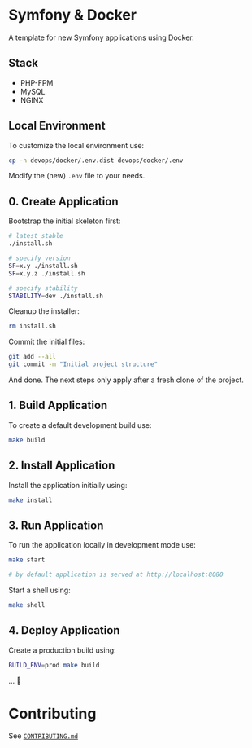 # Symfony & Docker

A template for new Symfony applications using Docker.

## Stack

- PHP-FPM
- MySQL
- NGINX

## Local Environment

To customize the local environment use:

```bash
cp -n devops/docker/.env.dist devops/docker/.env
```

Modify the (new) `.env` file to your needs.

## 0. Create Application

Bootstrap the initial skeleton first:

```bash
# latest stable
./install.sh

# specify version
SF=x.y ./install.sh
SF=x.y.z ./install.sh

# specify stability
STABILITY=dev ./install.sh
```

Cleanup the installer:

```bash
rm install.sh
```

Commit the initial files:

```bash
git add --all
git commit -m "Initial project structure"
```

And done. The next steps only apply after a fresh clone of the project.

## 1. Build Application

To create a default development build use:

```bash
make build
```

## 2. Install Application

Install the application initially using:

```bash
make install
```

## 3. Run Application

To run the application locally in development mode use:

```bash
make start

# by default application is served at http://localhost:8080
```

Start a shell using:

```bash
make shell
```

## 4. Deploy Application

Create a production build using:

```bash
BUILD_ENV=prod make build
```

... 🏃

# Contributing

See [`CONTRIBUTING.md`](CONTRIBUTING.md)
